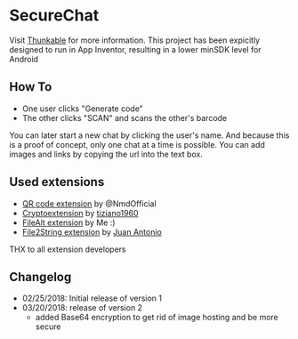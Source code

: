 # SecureChat
Visit [Thunkable](https://community.thunkable.com/t/secure-chat-proof-of-concept/18016) for more information.
This project has been expicitly designed to run in App Inventor, resulting in a lower minSDK level for Android

## How To
* One user clicks "Generate code"
* The other clicks "SCAN" and scans the other's barcode

You can later start a new chat by clicking the user's name. And because this is a proof of concept, only one chat 
at a time is possible. You can add images and links by copying the url into the text box. 

## Used extensions
* [QR code extension](https://community.thunkable.com/t/qr-code-extension/3734) by @NmdOfficial
* [Cryptoextension](https://community.thunkable.com/t/another-free-aes-encryption-extension/9722) by [tiziano1960](https://community.thunkable.com/u/tiziano1960/summary)
* [FileAlt extension](https://community.thunkable.com/t/filealt-extension/16277) by Me :)
* [File2String extension](https://community.thunkable.com/t/extension-file-to-string-string-to-file-base64-upload-file-to-webserver-save-image-file-to-tinydb/7087) by  [Juan Antonio](https://community.thunkable.com/u/juan_antonio/summary)

THX to all extension developers

## Changelog
* 02/25/2018: Initial release of version 1
* 03/20/2018: release of version 2
  * added Base64 encryption to get rid of image hosting and be more secure